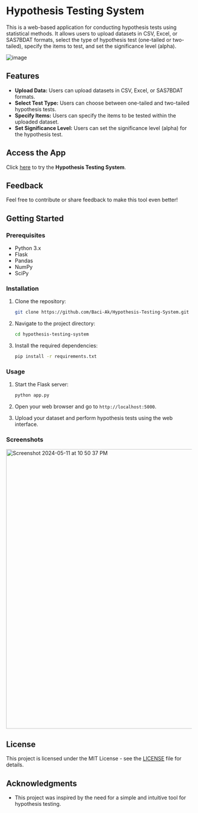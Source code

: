 # Hypothesis Testing System

This is a web-based application for conducting hypothesis tests using statistical methods. It allows users to upload datasets in CSV, Excel, or SAS7BDAT formats, select the type of hypothesis test (one-tailed or two-tailed), specify the items to test, and set the significance level (alpha).


![image](https://github.com/Baci-Ak/Hypothesis-Testing-System-/assets/134199508/c4d340ae-07d9-4018-a2f9-6401602b74f9)


## Features

- **Upload Data:** Users can upload datasets in CSV, Excel, or SAS7BDAT formats.
- **Select Test Type:** Users can choose between one-tailed and two-tailed hypothesis tests.
- **Specify Items:** Users can specify the items to be tested within the uploaded dataset.
- **Set Significance Level:** Users can set the significance level (alpha) for the hypothesis test.

## Access the App
Click [here](https://cryptic-island-02383-0a6272ca795d.herokuapp.com/) to try the **Hypothesis Testing System**.


## Feedback
Feel free to contribute or share feedback to make this tool even better!
## Getting Started




### Prerequisites

- Python 3.x
- Flask
- Pandas
- NumPy
- SciPy

### Installation

1. Clone the repository:

    ```bash
    git clone https://github.com/Baci-Ak/Hypothesis-Testing-System.git
    ```

2. Navigate to the project directory:

    ```bash
    cd hypothesis-testing-system
    ```

3. Install the required dependencies:

    ```bash
    pip install -r requirements.txt
    ```

### Usage

1. Start the Flask server:

    ```bash
    python app.py
    ```

2. Open your web browser and go to `http://localhost:5000`.

3. Upload your dataset and perform hypothesis tests using the web interface.

### Screenshots
<img width="757" alt="Screenshot 2024-05-11 at 10 50 37 PM" src="https://github.com/Baci-Ak/Hypothesis-Testing-System/assets/134199508/da372e60-dbfb-4ed0-b820-2ce85c8c003f">


## License

This project is licensed under the MIT License - see the [LICENSE](LICENSE) file for details.

## Acknowledgments

- This project was inspired by the need for a simple and intuitive tool for hypothesis testing.



